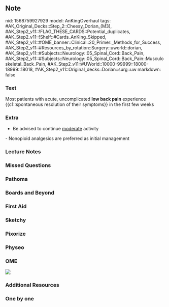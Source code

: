## Note
nid: 1568759927929
model: AnKingOverhaul
tags: #AK_Original_Decks::Step_2::Cheesy_Dorian_(M3), #AK_Step2_v11::!FLAG_THESE_CARDS::Potential_duplicates, #AK_Step2_v11::!Shelf::#Cards_AnKing_Skipped, #AK_Step2_v11::#OME_banner::Clinical::20_Primer:_Methods_for_Success, #AK_Step2_v11::#Resources_by_rotation::Surgery::uworld::dorian, #AK_Step2_v11::#Subjects::Neurology::05_Spinal_Cord::Back_Pain, #AK_Step2_v11::#Subjects::Neurology::05_Spinal_Cord::Back_Pain::Musculoskeletal_Back_Pain, #AK_Step2_v11::#UWorld::10000-99999::18000-18999::18018, #AK_Step2_v11::Original_decks::Dorian::surg::uw
markdown: false

### Text
Most patients with acute, uncomplicated <b>low back pain</b>
experience {{c1::spontaneous resolution of their symptoms}} in the
first few weeks

### Extra
- Be advised to continue <u>moderate</u> activity
<div>
  - Nonopioid analgesics are preferred as initial management
</div>

### Lecture Notes


### Missed Questions


### Pathoma


### Boards and Beyond


### First Aid


### Sketchy


### Pixorize


### Physeo


### OME
<div class="ome-widget">
  <a href="https://onlinemeded.org/spa/surgery?ref=anki"><img src=
  "_OME_AnkiFlashcards_Topic_2.png"></a>
</div>

### Additional Resources


### One by one

